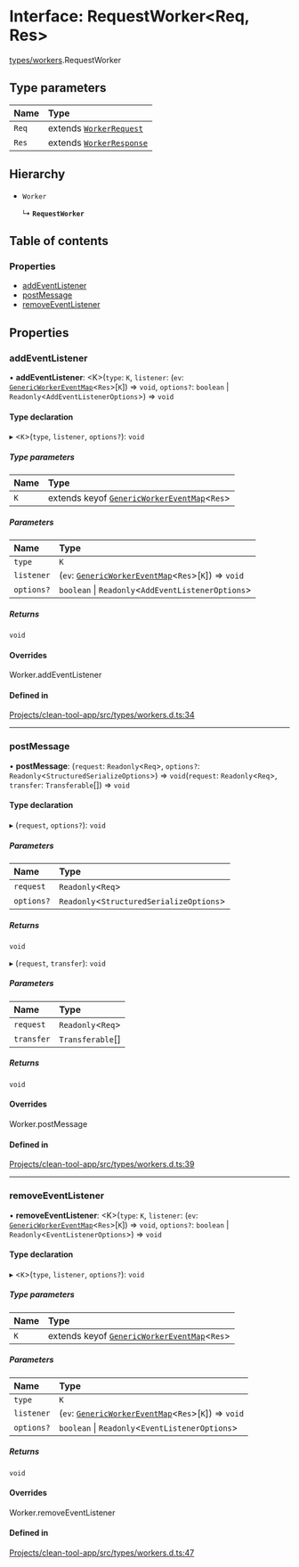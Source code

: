 # Interface: RequestWorker<Req, Res\>

[types/workers](../wiki/types.workers).RequestWorker

## Type parameters

| Name | Type |
| :------ | :------ |
| `Req` | extends [`WorkerRequest`](../wiki/types.workers.WorkerRequest) |
| `Res` | extends [`WorkerResponse`](../wiki/types.workers#workerresponse) |

## Hierarchy

- `Worker`

  ↳ **`RequestWorker`**

## Table of contents

### Properties

- [addEventListener](../wiki/types.workers.RequestWorker#addeventlistener)
- [postMessage](../wiki/types.workers.RequestWorker#postmessage)
- [removeEventListener](../wiki/types.workers.RequestWorker#removeeventlistener)

## Properties

### addEventListener

• **addEventListener**: <K\>(`type`: `K`, `listener`: (`ev`: [`GenericWorkerEventMap`](../wiki/types.workers.GenericWorkerEventMap)<`Res`\>[`K`]) => `void`, `options?`: `boolean` \| `Readonly`<`AddEventListenerOptions`\>) => `void`

#### Type declaration

▸ <`K`\>(`type`, `listener`, `options?`): `void`

##### Type parameters

| Name | Type |
| :------ | :------ |
| `K` | extends keyof [`GenericWorkerEventMap`](../wiki/types.workers.GenericWorkerEventMap)<`Res`\> |

##### Parameters

| Name | Type |
| :------ | :------ |
| `type` | `K` |
| `listener` | (`ev`: [`GenericWorkerEventMap`](../wiki/types.workers.GenericWorkerEventMap)<`Res`\>[`K`]) => `void` |
| `options?` | `boolean` \| `Readonly`<`AddEventListenerOptions`\> |

##### Returns

`void`

#### Overrides

Worker.addEventListener

#### Defined in

[Projects/clean-tool-app/src/types/workers.d.ts:34](https://github.com/yuckyh/clean-tool-app/blob/e8c585b/src/types/workers.d.ts#L34)

___

### postMessage

• **postMessage**: (`request`: `Readonly`<`Req`\>, `options?`: `Readonly`<`StructuredSerializeOptions`\>) => `void`(`request`: `Readonly`<`Req`\>, `transfer`: `Transferable`[]) => `void`

#### Type declaration

▸ (`request`, `options?`): `void`

##### Parameters

| Name | Type |
| :------ | :------ |
| `request` | `Readonly`<`Req`\> |
| `options?` | `Readonly`<`StructuredSerializeOptions`\> |

##### Returns

`void`

▸ (`request`, `transfer`): `void`

##### Parameters

| Name | Type |
| :------ | :------ |
| `request` | `Readonly`<`Req`\> |
| `transfer` | `Transferable`[] |

##### Returns

`void`

#### Overrides

Worker.postMessage

#### Defined in

[Projects/clean-tool-app/src/types/workers.d.ts:39](https://github.com/yuckyh/clean-tool-app/blob/e8c585b/src/types/workers.d.ts#L39)

___

### removeEventListener

• **removeEventListener**: <K\>(`type`: `K`, `listener`: (`ev`: [`GenericWorkerEventMap`](../wiki/types.workers.GenericWorkerEventMap)<`Res`\>[`K`]) => `void`, `options?`: `boolean` \| `Readonly`<`EventListenerOptions`\>) => `void`

#### Type declaration

▸ <`K`\>(`type`, `listener`, `options?`): `void`

##### Type parameters

| Name | Type |
| :------ | :------ |
| `K` | extends keyof [`GenericWorkerEventMap`](../wiki/types.workers.GenericWorkerEventMap)<`Res`\> |

##### Parameters

| Name | Type |
| :------ | :------ |
| `type` | `K` |
| `listener` | (`ev`: [`GenericWorkerEventMap`](../wiki/types.workers.GenericWorkerEventMap)<`Res`\>[`K`]) => `void` |
| `options?` | `boolean` \| `Readonly`<`EventListenerOptions`\> |

##### Returns

`void`

#### Overrides

Worker.removeEventListener

#### Defined in

[Projects/clean-tool-app/src/types/workers.d.ts:47](https://github.com/yuckyh/clean-tool-app/blob/e8c585b/src/types/workers.d.ts#L47)
